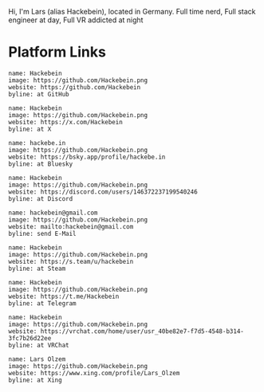 Hi, I'm Lars (alias Hackebein), located in Germany. Full time nerd, Full stack engineer at day, Full VR addicted at night

# Platform Links

```person
name: Hackebein
image: https://github.com/Hackebein.png
website: https://github.com/Hackebein
byline: at GitHub
```

```person
name: Hackebein
image: https://github.com/Hackebein.png
website: https://x.com/Hackebein
byline: at X
```

```person
name: hackebe.in
image: https://github.com/Hackebein.png
website: https://bsky.app/profile/hackebe.in
byline: at Bluesky
```

```person
name: Hackebein
image: https://github.com/Hackebein.png
website: https://discord.com/users/146372237199540246
byline: at Discord
```

```person
name: hackebein@gmail.com
image: https://github.com/Hackebein.png
website: mailto:hackebein@gmail.com
byline: send E-Mail
```

```person
name: Hackebein
image: https://github.com/Hackebein.png
website: https://s.team/u/hackebein
byline: at Steam
```

```person
name: Hackebein
image: https://github.com/Hackebein.png
website: https://t.me/Hackebein
byline: at Telegram
```

```person
name: Hackebein
image: https://github.com/Hackebein.png
website: https://vrchat.com/home/user/usr_40be82e7-f7d5-4548-b314-3fc7b26d22ee
byline: at VRChat
```

```person
name: Lars Olzem
image: https://github.com/Hackebein.png
website: https://www.xing.com/profile/Lars_Olzem
byline: at Xing
```
